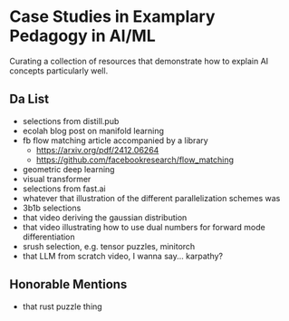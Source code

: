 # Case Studies in Examplary Pedagogy in AI/ML

Curating a collection of resources that demonstrate how to explain AI concepts particularly well.

## Da List

* selections from distill.pub
* ecolah blog post on manifold learning
* fb flow matching article accompanied by a library
  * https://arxiv.org/pdf/2412.06264
  * https://github.com/facebookresearch/flow_matching
* geometric deep learning
* visual transformer
* selections from fast.ai
* whatever that illustration of the different parallelization schemes was
* 3b1b selections
* that video deriving the gaussian distribution
* that video illustrating how to use dual numbers for forward mode differentiation
* srush selection, e.g. tensor puzzles, minitorch
* that LLM from scratch video, I wanna say... karpathy?

## Honorable Mentions

* that rust puzzle thing
